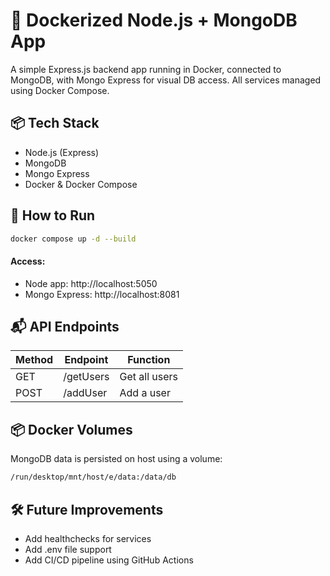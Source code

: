 # 🐳 Dockerized Node.js + MongoDB App

A simple Express.js backend app running in Docker, connected to MongoDB, with Mongo Express for visual DB access. All services managed using Docker Compose.

## 📦 Tech Stack
- Node.js (Express)
- MongoDB
- Mongo Express
- Docker & Docker Compose

## 🚀 How to Run

```bash
docker compose up -d --build
```
#### Access:
 * Node app: http://localhost:5050
 * Mongo Express: http://localhost:8081

## 📬 API Endpoints

| Method | Endpoint  | Function      |
| ------ | --------- | ------------- |
| GET    | /getUsers | Get all users |
| POST   | /addUser  | Add a user    |

## 📦 Docker Volumes
MongoDB data is persisted on host using a volume:
```bash
/run/desktop/mnt/host/e/data:/data/db
```

## 🛠️ Future Improvements
 * Add healthchecks for services
 * Add .env file support
 * Add CI/CD pipeline using GitHub Actions

